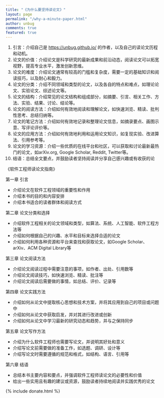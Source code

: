 ```yaml
---
title: "《为什么要坚持读论文》"
layout: page
permalink: "/why-a-minute-paper.html"
author: unbug
comments: true
featured: true
---
```


1. 引言：介绍自己是 https://unbug.github.io/ 的作者，以及自己的读论文历程和动机。
2. 论文的价值：介绍论文是科学研究的最新成果和前沿动态，阅读论文可以拓宽视野，提高专业水平，激发创新思维。
3. 论文的难度：介绍论文通常有较高的门槛和复杂度，需要一定的基础知识和阅读技巧，以及耐心和毅力。
4. 论文的分类：介绍不同领域和类型的论文，以及各自的特点和难点，如理论论文、实验论文、综述论文等。
5. 论文的结构：介绍常见的论文结构和组成部分，如摘要、引言、相关工作、方法、实验、结果、讨论、结论等。
6. 论文的阅读方法：介绍如何有效地阅读和理解论文，如快速浏览、精读、批判性思考、总结归纳等。
7. 论文的笔记方法：介绍如何有效地记录和整理论文信息，如摘录要点、画图示意、写评论评价等。
8. 论文的应用方法：介绍如何有效地利用和运用论文知识，如复现实验、改进算法、引用参考等。
9. 论文的学习资源：介绍一些优质的在线平台和社区，可以获取和讨论最新最热门的论文，如arXiv.org, Google Scholar, Reddit, Twitter等。
10. 结语：总结全文要点，并鼓励读者坚持阅读并分享自己感兴趣或有收获的论


《软件工程师读论文指南》

第一章 引言
- 介绍论文在软件工程领域的重要性和作用
- 介绍本书的目的和内容安排
- 介绍本书适合的读者群体和阅读方式

第二章 论文分类和选择
- 介绍软件工程相关的论文领域和类型，如算法、系统、人工智能、软件工程方法等
- 介绍如何根据自己的兴趣、水平和目标来选择合适的论文
- 介绍如何利用各种资源和平台来查找和获取论文，如Google Scholar、arXiv、ACM Digital Library等

第三章 论文阅读方法
- 介绍论文阅读过程中需要注意的事项，如作者、出处、引用数等
- 介绍论文阅读技巧，如快速浏览、精读、批注等
- 介绍论文阅读后需要做的事情，如总结、评价、记录等

第四章 论文实践方法
- 介绍如何从论文中提取核心思想和技术方案，并将其应用到自己的项目或问题中
- 介绍如何从论文中获取启发，并对其进行改进或创新
- 介绍如何从论文中学习最新的研究动态和趋势，并与之保持同步

第五章 论文写作方法
- 介绍为什么软件工程师也需要写论文，并说明其好处和意义
- 介绍写论文前需要做的准备工作，如选题、调研、设计等
- 介绍写论文时需要遵循的规范和格式，如结构、语言、引用等

第六章 结语
- 总结本书主要内容和要点，并强调软件工程师读论文的必要性和价值
- 给出一些实用且有趣的建议或资源，鼓励读者持续地阅读并实践优秀的论文



<!-- donate -->
{% include donate.html %}
